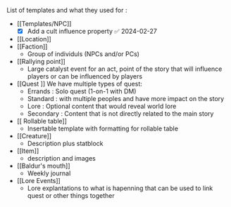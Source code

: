 List of templates and what they used for :
- [[Templates/NPC]] 
	- [x] Add a cult influence property ✅ 2024-02-27
- [[Location]] 
- [[Faction]]
	- Group of individuls (NPCs and/or PCs)
- [[Rallying point]] 
	- Large catalyst event for an act, point of the story that will influence players or can be influenced by players
- [[Quest ]]
    We have multiple types of quest:
	- Errands : Solo quest (1-on-1 with DM)
	- Standard  : with multiple peoples and have more impact on the story
	- Lore : Optional content that would reveal world lore
	- Secondary : Content that is not directly related to the main story 
- [[ Rollable table]]
	- Insertable template with formatting for rollable table
- [[Creature]]
	- Description plus statblock
- [[Item]]
	- description  and images
- [[Baldur's mouth]]
	- Weekly journal
- [[Lore Events]]
	- Lore explantations to what is hapenning that can be used to link quest or other things  together